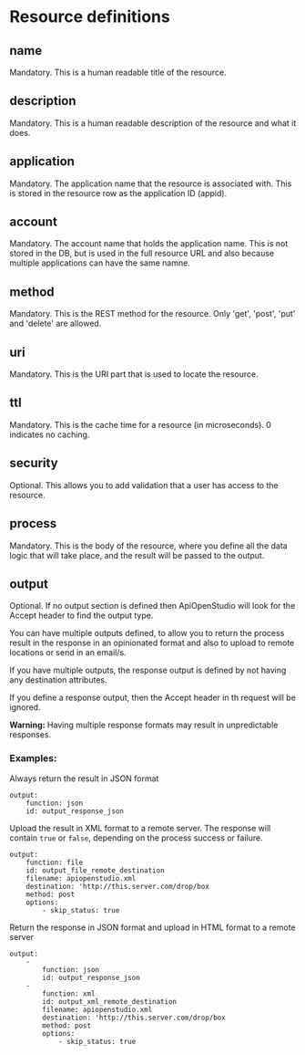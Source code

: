 Resource definitions
====================

name
----

Mandatory. This is a human readable title of the resource.

description
-----------

Mandatory. This is a human readable description of the resource and what it does.

application
-----------

Mandatory. The application name that the resource is associated with. This is stored in the resource row as the application ID (appid).

account
-------

Mandatory. The account name that holds the application name. This is not stored in the DB, but is used in the full resource URL and also because multiple applications can have the same namne.

method
------

Mandatory. This is the REST method for the resource. Only 'get', 'post', 'put' and 'delete' are allowed.

uri
---

Mandatory. This is the URI part that is used to locate the resource.

ttl
---

Mandatory. This is the cache time for a resource (in microseconds). 0 indicates no caching.

security
--------

Optional. This allows you to add validation that a user has access to the resource.

process
-------

Mandatory. This is the body of the resource, where you define all the data logic that will take place, and the result will be passed to the output.

output
------

Optional. If no output section is defined then ApiOpenStudio will look for the Accept header to find the output type.

You can have multiple outputs defined, to allow you to return the process result in the response in an opinionated format and also to upload to remote locations or send in an email/s.

If you have multiple outputs, the response output is defined by not having any destination attributes.

If you define a response output, then the Accept header in th request will be ignored.

**Warning:** Having multiple response formats may result in unpredictable responses.

### Examples:

Always return the result in JSON format

    output:
        function: json
        id: output_response_json

Upload the result in XML format to a remote server. The response will contain ```true``` or ```false```, depending on the process success or failure.

    output:
        function: file
        id: output_file_remote_destination
        filename: apiopenstudio.xml
        destination: 'http://this.server.com/drop/box
        method: post
        options:
            - skip_status: true

Return the response in JSON format and upload in HTML format to a remote server

    output:
        -
            function: json
            id: output_response_json
        -
            function: xml
            id: output_xml_remote_destination
            filename: apiopenstudio.xml
            destination: 'http://this.server.com/drop/box
            method: post
            options:
                - skip_status: true
                
            